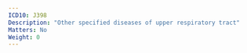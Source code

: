 ```yaml
---
ICD10: J398
Description: "Other specified diseases of upper respiratory tract"
Matters: No
Weight: 0
---
```


